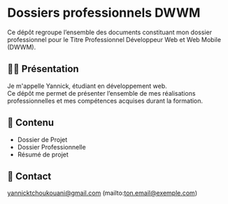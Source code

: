 # Dossiers professionnels DWWM
Ce dépôt regroupe l’ensemble des documents constituant mon dossier professionnel pour le Titre Professionnel Développeur Web et Web Mobile (DWWM).

## 👩‍💻 Présentation
Je m'appelle Yannick, étudiant en développement web.  
Ce dépôt me permet de présenter l’ensemble de mes réalisations professionnelles et mes compétences acquises durant la formation.

## 📂 Contenu
- Dossier de Projet 
- Dossier Professionnelle
- Résumé de projet 

## 📧 Contact
yannicktchoukouani@gmail.com (mailto:ton.email@exemple.com)
